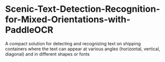 # Scenic-Text-Detection-Recognition-for-Mixed-Orientations-with-PaddleOCR
A compact solution for detecting and recognizing text on shipping containers where the text can appear at various angles (horizontal, vertical, diagonal) and in different shapes or fonts
